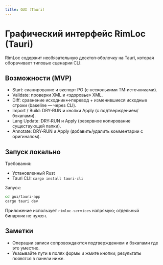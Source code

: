 ```yaml
---
title: GUI (Tauri)
---
```


# Графический интерфейс RimLoc (Tauri)

RimLoc содержит необязательную десктоп‑оболочку на Tauri, которая оборачивает типовые сценарии CLI.

## Возможности (MVP)
- Start: сканирование и экспорт PO (с несколькими TM‑источниками).
- Validate: проверки XML и «здоровье» XML.
- Diff: сравнение исходник↔перевод + изменившиеся исходные строки (baseline — через CLI).
- Import / Build: DRY‑RUN и кнопки Apply (с подтверждением/бэкапами).
- Lang Update: DRY‑RUN и Apply (резервное копирование существующей папки).
- Annotate: DRY‑RUN и Apply (добавить/удалить комментарии с оригиналом).

## Запуск локально

Требования:
- Установленный Rust
- Tauri CLI: `cargo install tauri-cli`

Запуск:

```bash
cd gui/tauri-app
cargo tauri dev
```

Приложение использует `rimloc-services` напрямую; отдельный бинарник не нужен.

## Заметки
- Операции записи сопровождаются подтверждением и бэкапами где это уместно.
- Указывайте пути в полях формы и жмите кнопки; результаты появятся в панели ниже.
